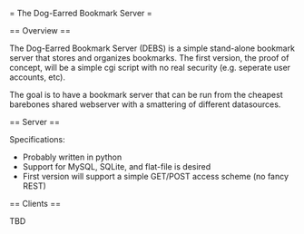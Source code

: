 = The Dog-Earred Bookmark Server =

== Overview ==

The Dog-Earred Bookmark Server (DEBS) is a simple stand-alone bookmark server that stores and organizes bookmarks. The first version, the proof of concept, will be a simple cgi script with no real security (e.g. seperate user accounts, etc).

The goal is to have a bookmark server that can be run from the cheapest barebones shared webserver with a smattering of different datasources.

== Server ==

Specifications:
*  Probably written in python
*  Support for MySQL, SQLite, and flat-file is desired
*  First version will support a simple GET/POST access scheme (no fancy REST)

== Clients ==

TBD



